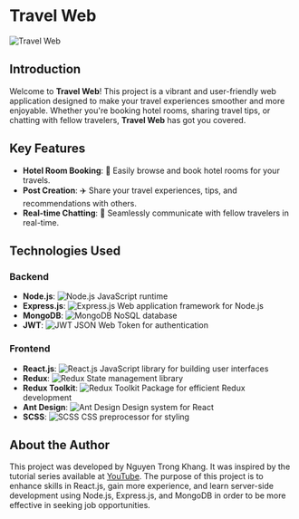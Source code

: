 # Travel Web

![Travel Web](https://example.com/travel-web-logo.png)

## Introduction
Welcome to **Travel Web**! This project is a vibrant and user-friendly web application designed to make your travel experiences smoother and more enjoyable. Whether you're booking hotel rooms, sharing travel tips, or chatting with fellow travelers, **Travel Web** has got you covered.

## Key Features
- **Hotel Room Booking**: 🏨 Easily browse and book hotel rooms for your travels.
- **Post Creation**: ✈️ Share your travel experiences, tips, and recommendations with others.
- **Real-time Chatting**: 💬 Seamlessly communicate with fellow travelers in real-time.

## Technologies Used
### Backend
- **Node.js**: ![Node.js](https://img.icons8.com/color/48/000000/nodejs.png) JavaScript runtime
- **Express.js**: ![Express.js](https://img.icons8.com/color/48/000000/express.png) Web application framework for Node.js
- **MongoDB**: ![MongoDB](https://img.icons8.com/color/48/000000/mongodb.png) NoSQL database
- **JWT**: ![JWT](https://img.icons8.com/color/48/000000/json-web-token.png) JSON Web Token for authentication

### Frontend
- **React.js**: ![React.js](https://img.icons8.com/color/48/000000/react-native.png) JavaScript library for building user interfaces
- **Redux**: ![Redux](https://img.icons8.com/color/48/000000/redux.png) State management library
- **Redux Toolkit**: ![Redux Toolkit](https://img.icons8.com/color/48/000000/toolkit.png) Package for efficient Redux development
- **Ant Design**: ![Ant Design](https://img.icons8.com/color/48/000000/ant-design.png) Design system for React
- **SCSS**: ![SCSS](https://img.icons8.com/color/48/000000/sass.png) CSS preprocessor for styling

## About the Author
This project was developed by Nguyen Trong Khang. It was inspired by the tutorial series available at [YouTube](https://www.youtube.com/watch?v=eJ3YysWaP_A&list=PLj-4DlPRT48nfYgDK00oTjlDF4O0ZZyG8&index=49). The purpose of this project is to enhance skills in React.js, gain more experience, and learn server-side development using Node.js, Express.js, and MongoDB in order to be more effective in seeking job opportunities.
